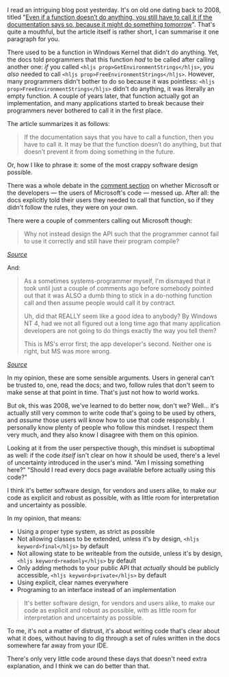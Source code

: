 I read an intriguing blog post yesterday. It's on old one dating back to 2008, titled "[Even if a function doesn’t do anything, you still have to call it if the documentation says so, because it might do something tomorrow](https://devblogs.microsoft.com/oldnewthing/20080925-00/?p=20763)". That's quite a mouthful, but the article itself is rather short, I can summarise it one paragraph for you.

There used to be a function in Windows Kernel that didn't do anything. Yet, the docs told programmers that this function _had_ to be called after calling another one: _if_ you called `<hljs prop>GetEnvironmentStrings</hljs>`, you _also_ needed to call `<hljs prop>FreeEnvironmentStrings</hljs>`. However, many programmers didn't bother to do so because it was pointless: `<hljs prop>FreeEnvironmentStrings</hljs>` didn't do anything, it was literally an empty function. A couple of years later, that function actually got an implementation, and many applications started to break because their programmers never bothered to call it in the first place.

The article summarizes it as follows:

> If the documentation says that you have to call a function, then you have to call it. It may be that the function doesn’t do anything, but that doesn’t prevent it from doing something in the future.

Or, how I like to phrase it: some of the most crappy software design possible. 

There was a whole debate in the [comment section](https://web.archive.org/web/20100222121715/http://blogs.msdn.com/oldnewthing/archive/2008/09/25/8965129.aspx) on whether Microsoft or the developers — the users of Microsoft's code — messed up. After all: the docs explicitly told their users they needed to call that function, so if they didn't follow the rules, they were on your own.

There were a couple of commenters calling out Microsoft though:

> Why not instead design the API such that the programmer cannot fail to use it correctly and still have their program compile?

<em class="small center">
    <a href="https://web.archive.org/web/20100222121715/http://blogs.msdn.com/oldnewthing/archive/2008/09/25/8965129.aspx#8965837">Source</a>
</em>

And:

> As a sometimes systems-programmer myself, I'm dismayed that it took until just a couple of comments ago before somebody pointed out that it was ALSO a dumb thing to stick in a do-nothing function call and then assume people would call it by contract.
>
> Uh, did that REALLY seem like a good idea to anybody? By Windows NT 4, had we not all figured out a long time ago that many application developers are not going to do things exactly the way you tell them?
>
> This is MS's error first; the app developer's second. Neither one is right, but MS was more wrong.

<em class="small center">
    <a href="https://web.archive.org/web/20100222121715/http://blogs.msdn.com/oldnewthing/archive/2008/09/25/8965129.aspx#8966943">Source</a>
</em>

In my opinion, these are some sensible arguments. Users in general can't be trusted to, one, read the docs; and two, follow rules that don't seem to make sense at that point in time. That's just not how to world works.

But ok, this was 2008, we've learned to do better now, don't we? Well… it's actually still very common to write code that's going to be used by others, and _assume_ those users will know how to use that code responsibly. I personally know plenty of people who follow this mindset. I respect them very much, and they also know I disagree with them on this opinion.

Looking at it from the user perspective though, this mindset is suboptimal as well: if the code _itself_ isn't clear on how it should be used, there's a level of uncertainty introduced in the user's mind. "Am I missing something here?" "Should I read every docs page available before actually using this code?"

I think it's better software design, for vendors and users alike, to make our code as explicit and robust as possible, with as little room for interpretation and uncertainty as possible.

In my opinion, that means:

- Using a proper type system, as strict as possible
- Not allowing classes to be extended, unless it's by design, `<hljs keyword>final</hljs>` by default
- Not allowing state to be writeable from the outside, unless it's by design, `<hljs keyword>readonly</hljs>` by default
- Only adding methods to your public API that _actually_ should be publicly accessible, `<hljs keyword>private</hljs>` by default
- Using explicit, clear names everywhere
- Programing to an interface instead of an implementation

> It's better software design, for vendors and users alike, to make our code as explicit and robust as possible, with as little room for interpretation and uncertainty as possible.

To me, it's not a matter of distrust, it's about writing code that's clear about what it does, without having to dig through a set of rules written in the docs somewhere far away from your IDE. 

There's only very little code around these days that doesn't need extra explanation, and I think we can do better than that. 
